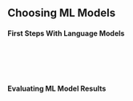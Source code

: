 ## Choosing ML Models

#### First Steps With Language Models 
<code>
    <script src="https://gist.github.com/skyfallsin/689ebceca5de47dfff2aecaa502c1bc9.js"></script>
    <script type='text/javascript'>
        document.querySelector('link[rel="stylesheet"][href*="gist.github"]').remove();
    </script>

</code>

#### Evaluating ML Model Results
